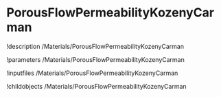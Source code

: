 <!-- MOOSE Documentation Stub: Remove this when content is added. -->

# PorousFlowPermeabilityKozenyCarman
!description /Materials/PorousFlowPermeabilityKozenyCarman

!parameters /Materials/PorousFlowPermeabilityKozenyCarman

!inputfiles /Materials/PorousFlowPermeabilityKozenyCarman

!childobjects /Materials/PorousFlowPermeabilityKozenyCarman
